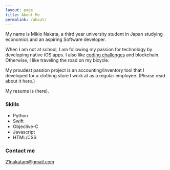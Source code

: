```yaml
---
layout: page
title: About Me
permalink: /about/
---
```


My name is Mikio Nakata, a third year university student in Japan studying economics and an aspiring Software developer. 

When I am not at school, I am following my passion for technology by developing native iOS apps. I also like [coding challenges](https://leetcode.com/problemset/all/) and blockchain. Otherwise, I like traveling the road on my bicycle.  

My proudest passion project is an accounting/inventory tool that I developed for a clothing store I work at as a regular employee. (Please read about it here.)

My resume is (here).

### Skills

* Python 
* Swift
* Objective-C
* Javascript
* HTML/CSS

### Contact me

[21nakatam@gmail.com](mailto:21nakatam@gmail.com)
